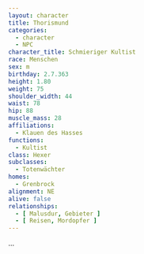 ```yaml
---
layout: character
title: Thorismund
categories:
  - character
  - NPC
character_title: Schmieriger Kultist
race: Menschen
sex: m
birthday: 2.7.363
height: 1.80
weight: 75
shoulder_width: 44
waist: 78
hip: 88
muscle_mass: 28
affiliations:
  - Klauen des Hasses
functions:
  - Kultist
class: Hexer
subclasses:
  - Totenwächter
homes:
  - Grenbrock
alignment: NE
alive: false
relationships:
  - [ Malusdur, Gebieter ]
  - [ Reisen, Mordopfer ]
---
```


...